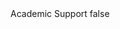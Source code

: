 <?xml version="1.0" encoding="UTF-8"?>
<CustomMetadata xmlns="http://soap.sforce.com/2006/04/metadata">
    <label>Academic Support</label>
    <protected>false</protected>
</CustomMetadata>

